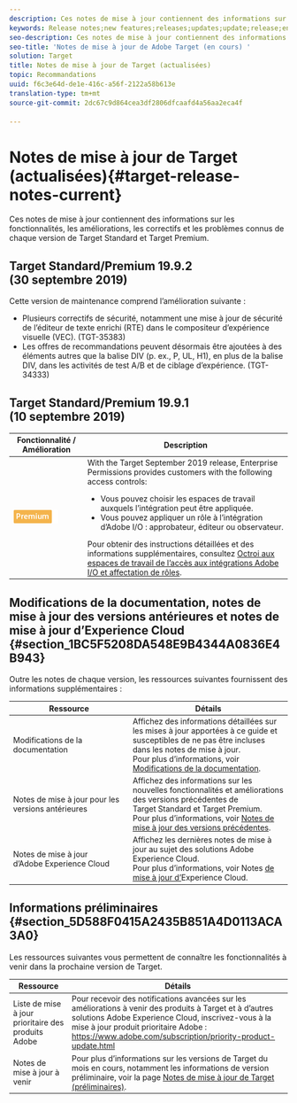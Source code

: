 ```yaml
---
description: Ces notes de mise à jour contiennent des informations sur les fonctionnalités, les améliorations, les correctifs et les problèmes connus de chaque version de Target Standard et Target Premium.
keywords: Release notes;new features;releases;updates;update;release;enhancement;enhancements;fixes;bug fixes
seo-description: Ces notes de mise à jour contiennent des informations sur les fonctionnalités, les améliorations, les correctifs et les problèmes connus de chaque version d’Adobe Target Standard et Target Premium.
seo-title: 'Notes de mise à jour de Adobe Target (en cours) '
solution: Target
title: Notes de mise à jour de Target (actualisées)
topic: Recommandations
uuid: f6c3e64d-de1e-416c-a56f-2122a58b613e
translation-type: tm+mt
source-git-commit: 2dc67c9d864cea3df2806dfcaafd4a56aa2eca4f

---
```



# Notes de mise à jour de Target (actualisées){#target-release-notes-current}

Ces notes de mise à jour contiennent des informations sur les fonctionnalités, les améliorations, les correctifs et les problèmes connus de chaque version de Target Standard et Target Premium.

## Target Standard/Premium 19.9.2 (30 septembre 2019)

Cette version de maintenance comprend l’amélioration suivante :

* Plusieurs correctifs de sécurité, notamment une mise à jour de sécurité de l’éditeur de texte enrichi (RTE) dans le compositeur d’expérience visuelle (VEC). (TGT-35383)
* Les offres de recommandations peuvent désormais être ajoutées à des éléments autres que la balise DIV (p. ex., P, UL, H1), en plus de la balise DIV, dans les activités de test A/B et de ciblage d’expérience. (TGT-34333)

## Target Standard/Premium 19.9.1 (10 septembre 2019)

| Fonctionnalité / Amélioration | Description |
| --- | --- |
| ![Premium badge Enterprise Permissions](/help/assets/premium.png) | With the Target September 2019 release, Enterprise Permissions provides customers with the following access controls:<UL><li>Vous pouvez choisir les espaces de travail auxquels l’intégration peut être appliquée.</li><li>Vous pouvez appliquer un rôle à l’intégration d’Adobe I/O : approbateur, éditeur ou observateur.</li></ul>Pour obtenir des instructions détaillées et des informations supplémentaires, consultez [Octroi aux espaces de travail de l’accès aux intégrations Adobe I/O et affectation de rôles](/help/administrating-target/c-user-management/property-channel/configure-adobe-io-integration.md). |

## Modifications de la documentation, notes de mise à jour des versions antérieures et notes de mise à jour d’Experience Cloud {#section_1BC5F5208DA548E9B4344A0836E4B943}

Outre les notes de chaque version, les ressources suivantes fournissent des informations supplémentaires :

| Ressource | Détails |
|--- |--- |
| Modifications de la documentation | Affichez des informations détaillées sur les mises à jour apportées à ce guide et susceptibles de ne pas être incluses dans les notes de mise à jour.<br>Pour plus d’informations, voir [Modifications de la documentation](../r-release-notes/doc-change.md#reference_366123CF00994BACBBF9BBDF2C4D840C). |
| Notes de mise à jour pour les versions antérieures | Affichez des informations sur les nouvelles fonctionnalités et améliorations des versions précédentes de Target Standard et Target Premium.<br>Pour plus d’informations, voir [Notes de mise à jour des versions précédentes](../r-release-notes/release-notes-for-previous-releases.md). |
| Notes de mise à jour d’Adobe Experience Cloud | Affichez les dernières notes de mise à jour au sujet des solutions Adobe Experience Cloud.<br>Pour plus d’informations, voir Notes [de mise à jour d’](https://docs.adobe.com/content/help/en/release-notes/experience-cloud/current.html)Experience Cloud. |

## Informations préliminaires {#section_5D588F0415A2435B851A4D0113ACA3A0}

Les ressources suivantes vous permettent de connaître les fonctionnalités à venir dans la prochaine version de Target.

| Ressource | Détails |
|--- |--- |
| Liste de mise à jour prioritaire des produits Adobe | Pour recevoir des notifications avancées sur les améliorations à venir des produits à Target et à d’autres solutions Adobe Experience Cloud, inscrivez-vous à la mise à jour produit prioritaire Adobe :<br>[](https://www.adobe.com/subscription/priority-product-update.html)https://www.adobe.com/subscription/priority-product-update.html |
| Notes de mise à jour à venir | Pour plus d’informations sur les versions de Target du mois en cours, notamment les informations de version préliminaire, voir la page [Notes de mise à jour de Target (préliminaires)](/help/r-release-notes/target-release-notes.md). |

